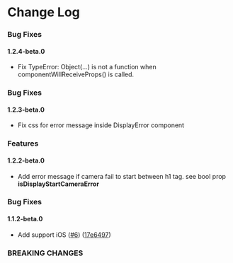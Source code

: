 # Change Log

### Bug Fixes
#### 1.2.4-beta.0
- Fix TypeError: Object(...) is not a function when componentWillReceiveProps() is called.

### Bug Fixes
#### 1.2.3-beta.0
- Fix css for error message inside DisplayError component

### Features
#### 1.2.2-beta.0
- Add error message if camera fail to start between h1 tag. see bool prop **isDisplayStartCameraError**

### Bug Fixes
#### 1.1.2-beta.0
- Add support iOS ([#6](https://github.com/MABelanger/react-html5-camera-photo/pull/6)) ([17e6497](https://github.com/MABelanger/react-html5-camera-photo/pull/6/commits/17e6497de174e23ffb54ddd9f1b7312a9ff45d4c))


### BREAKING CHANGES
